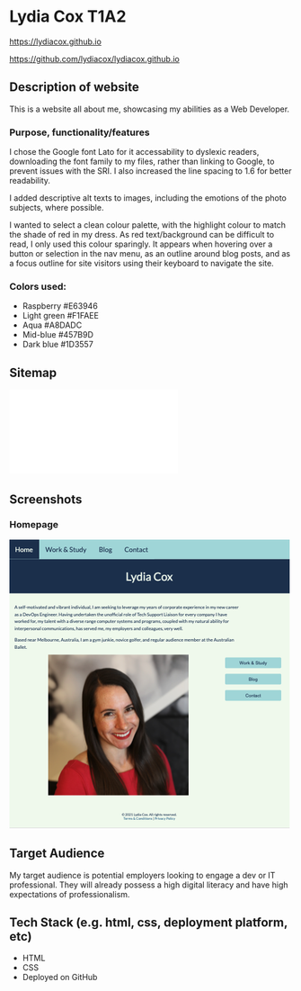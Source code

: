 # Lydia Cox T1A2

https://lydiacox.github.io

https://github.com/lydiacox/lydiacox.github.io

## Description of website
This is a website all about me, showcasing my abilities as a Web Developer.

### Purpose, functionality/features
I chose the Google font Lato for it accessability to dyslexic readers, downloading the font family to my files, rather than linking to Google, to prevent issues with the SRI. I also increased the line spacing to 1.6 for better readability.

I added descriptive alt texts to images, including the emotions of the photo subjects, where possible.

I wanted to select a clean colour palette, with the highlight colour to match the shade of red in my dress. As red text/background can be difficult to read, I only used this colour sparingly. It appears when hovering over a button or selection in the nav menu, as an outline around blog posts, and as a focus outline for site visitors using their keyboard to navigate the site.

### Colors used:
* Raspberry #E63946
* Light green #F1FAEE
* Aqua #A8DADC
* Mid-blue #457B9D
* Dark blue #1D3557

## Sitemap
![sitemap](docs/sitemap.pdf "Sitemap")

## Screenshots
### Homepage
![hompage-desktop](docs/screenshots/01-home.png "Desktop")

## Target Audience 
My target audience is potential employers looking to engage a dev or IT professional. They will already possess a high digital literacy and have high expectations of professionalism.

## Tech Stack (e.g. html, css, deployment platform, etc)
* HTML
* CSS
* Deployed on GitHub
